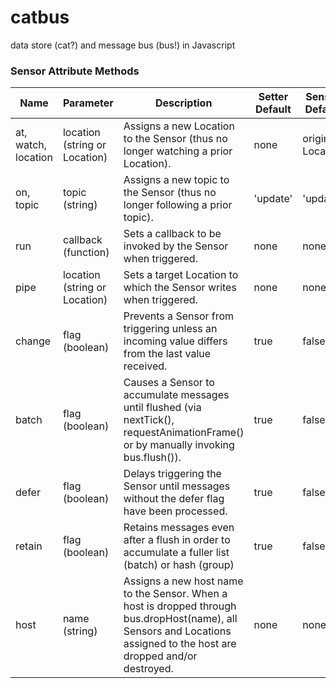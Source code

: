 # catbus
data store (cat?) and message bus (bus!) in Javascript


### Sensor Attribute Methods

|Name | Parameter | Description | Setter Default | Sensor Default | 
|-----|------------|-------------|---------|---------|
|at, watch, location | location (string or Location) | Assigns a new Location to the Sensor (thus no longer watching a prior Location).  | none | original Location | 
|on, topic | topic (string) | Assigns a new topic to the Sensor (thus no longer following a prior topic). | 'update' | 'update' | 
|run | callback (function) |  Sets a callback to be invoked by the Sensor when triggered. | none | none |
|pipe | location (string or Location) |  Sets a target Location to which the Sensor writes when triggered. | none | none | 
|change | flag (boolean) | Prevents a Sensor from triggering unless an incoming value differs from the last value received. | true | false | 
|batch | flag (boolean) | Causes a Sensor to accumulate messages until flushed (via nextTick(), requestAnimationFrame() or by manually invoking bus.flush()). | true | false | 
|defer | flag (boolean) | Delays triggering the Sensor until messages without the defer flag have been processed. | true | false |
|retain | flag (boolean) | Retains messages even after a flush in order to accumulate a fuller list (batch) or hash (group) | true | false |
|host | name (string) | Assigns a new host name to the Sensor. When a host is dropped through bus.dropHost(name), all Sensors and Locations assigned to the host are dropped and/or destroyed.  | none | none | 

